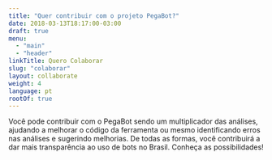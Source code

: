 ```yaml
---
title: "Quer contribuir com o projeto PegaBot?"
date: 2018-03-13T18:17:00-03:00
draft: true
menu:
  - "main"
  - "header"
linkTitle: Quero Colaborar
slug: "colaborar"
layout: collaborate
weight: 4
language: pt
rootOf: true
---
```

Você pode contribuir com o PegaBot sendo um multiplicador das análises, ajudando a melhorar o código da ferramenta ou mesmo identificando erros nas análises e sugerindo melhorias. De todas as formas, você contribuirá a dar mais transparência ao uso de bots no Brasil. Conheça as possibilidades!
